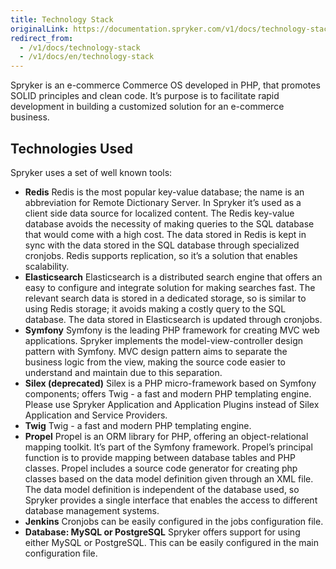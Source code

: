 ```yaml
---
title: Technology Stack
originalLink: https://documentation.spryker.com/v1/docs/technology-stack
redirect_from:
  - /v1/docs/technology-stack
  - /v1/docs/en/technology-stack
---
```


Spryker is an e-commerce Commerce OS developed in PHP, that promotes SOLID principles and clean code. It’s purpose is to facilitate rapid development in building a customized solution for an e-commerce business.

## Technologies Used

Spryker uses a set of well known tools:

* **Redis** 
  Redis is the most popular key-value database; the name is an abbreviation for Remote Dictionary Server. In Spryker it’s used as a client side data source for localized content. The Redis key-value database avoids the necessity of making queries to the SQL database that would come with a high cost. The data stored in Redis is kept in sync with the data stored in the SQL database through specialized cronjobs. Redis supports replication, so it’s a solution that enables scalability.
* **Elasticsearch**
  Elasticsearch is a distributed search engine that offers an easy to configure and integrate solution for making searches fast. The relevant search data is stored in a dedicated storage, so is similar to using Redis storage; it avoids making a costly query to the SQL database. The data stored in Elasticsearch is updated through cronjobs.
* **Symfony**
  Symfony is the leading PHP framework for creating MVC web applications. Spryker implements the model-view-controller design pattern with Symfony. MVC design pattern aims to separate the business logic from the view, making the source code easier to understand and maintain due to this separation.
* **Silex (deprecated)**
  Silex is a PHP micro-framework based on Symfony components; offers Twig - a fast and modern PHP templating engine.
  Please use Spryker Application and Application Plugins instead of Silex Application and Service Providers.
*  **Twig**
Twig - a fast and modern PHP templating engine.
* **Propel**
  Propel is an ORM library for PHP, offering an object-relational mapping toolkit. It’s part of the Symfony framework. Propel’s principal function is to provide mapping between database tables and PHP classes. Propel includes a source code generator for creating php classes based on the data model definition given through an XML file. The data model definition is independent of the database used, so Spryker provides a single interface that enables the access to different database management systems.
* **Jenkins** 
  Cronjobs can be easily configured in the jobs configuration file.
* **Database: MySQL or PostgreSQL**
  Spryker offers support for using either MySQL or PostgreSQL. This can be easily configured in the main configuration file.
